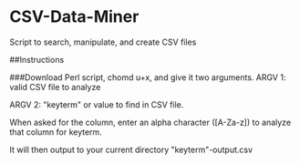 # CSV-Data-Miner
Script to search, manipulate, and create CSV files

##Instructions

###Download Perl script, chomd u+x, and give it two arguments. 
ARGV 1: valid CSV file to analyze

ARGV 2: "keyterm" or value to find in CSV file.
  
When asked for the column, enter an alpha character ([A-Za-z]) to analyze that column for keyterm.

It will then output to your current directory "keyterm"-output.csv
